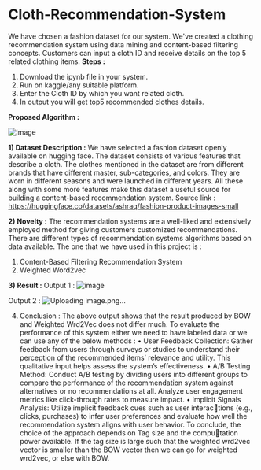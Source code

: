 # Cloth-Recommendation-System

We have chosen a fashion dataset for our system. We've created a clothing recommendation system using data mining and content-based filtering concepts. Customers can input a cloth ID and receive details on the top 5 related clothing items.
**Steps :**
1) Download the ipynb file in your system.
2) Run on kaggle/any suitable platform.
3) Enter the Cloth ID by which you want related cloth.
4) In output you will get top5 recommended clothes details.


**Proposed Algorithm :**

![image](https://github.com/neha13rana/Cloth-Recommendation-System/assets/121093178/4234e9f3-b579-4910-897c-6d835603f7e0)

**1) Dataset Description :**
We have selected a fashion dataset openly available on hugging face. The
dataset consists of various features that describe a cloth. The clothes mentioned in
the dataset are from different brands that have different master, sub-categories, and
colors. They are worn in different seasons and were launched in different years. All
these along with some more features make this dataset a useful source for building
a content-based recommendation system.
Source link : https://huggingface.co/datasets/ashraq/fashion-product-images-small

**2) Novelty :**
The recommendation systems are a well-liked and extensively employed
method for giving customers customized recommendations. There are different
types of recommendation systems algorithms based on data available. The one that
we have used in this project is :
 1. Content-Based Filtering Recommendation System
 2. Weighted Word2vec


**3) Result :**
  Output 1 :
  ![image](https://github.com/neha13rana/Cloth-Recommendation-System/assets/121093178/fff26be5-37d5-47fb-8215-5c0c0682a811)

  Output 2 :
  ![Uploading image.png…]()


4) Conclusion :
The above output shows that the result produced by BOW and Weighted
Wrd2Vec does not differ much.
To evaluate the performance of this system either we need to have labeled
data or we can use any of the below methods :
• User Feedback Collection: Gather feedback from users through surveys or
studies to understand their perception of the recommended items’ relevance
and utility. This qualitative input helps assess the system’s effectiveness.
• A/B Testing Method: Conduct A/B testing by dividing users into different
groups to compare the performance of the recommendation system against
alternatives or no recommendations at all. Analyze user engagement metrics
like click-through rates to measure impact.
• Implicit Signals Analysis: Utilize implicit feedback cues such as user interactions (e.g., clicks, purchases) to infer user preferences and evaluate how well
the recommendation system aligns with user behavior.
To conclude, the choice of the approach depends on Tag size and the computation power available. If the tag size is large such that the weighted wrd2vec vector
is smaller than the BOW vector then we can go for weighted wrd2vec, or else with
BOW.




